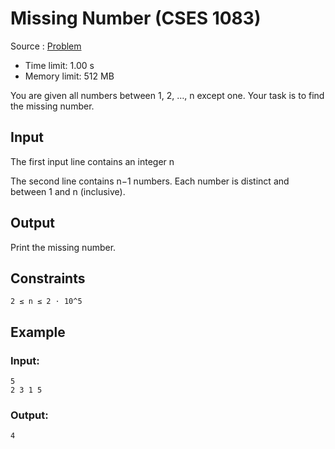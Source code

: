 # Missing Number (CSES 1083)

Source : [Problem](https://cses.fi/problemset/task/1083)

-   Time limit: 1.00 s
-   Memory limit: 512 MB

You are given all numbers between 1, 2, …, n except one. Your task is to find the missing number.

## Input

The first input line contains an integer n

The second line contains n−1 numbers. Each number is distinct and between 1 and n (inclusive).

## Output

Print the missing number.

## Constraints

    2 ≤ n ≤ 2 ⋅ 10^5

## Example

### Input:

    5
    2 3 1 5

### Output:

    4
